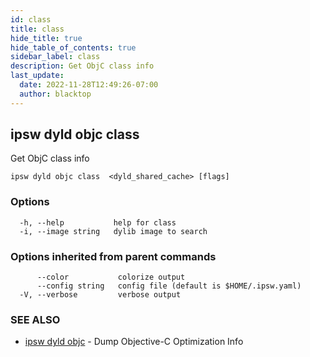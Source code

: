 ```yaml
---
id: class
title: class
hide_title: true
hide_table_of_contents: true
sidebar_label: class
description: Get ObjC class info
last_update:
  date: 2022-11-28T12:49:26-07:00
  author: blacktop
---
```

## ipsw dyld objc class

Get ObjC class info

```
ipsw dyld objc class  <dyld_shared_cache> [flags]
```

### Options

```
  -h, --help           help for class
  -i, --image string   dylib image to search
```

### Options inherited from parent commands

```
      --color           colorize output
      --config string   config file (default is $HOME/.ipsw.yaml)
  -V, --verbose         verbose output
```

### SEE ALSO

* [ipsw dyld objc](/docs/cli/ipsw/dyld/objc)	 - Dump Objective-C Optimization Info

